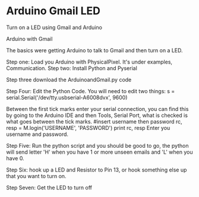 # Arduino Gmail LED
Turn on a LED using Gmail and Arduino

Arduino with Gmail

The basics were getting Arduino to talk to Gmail and then turn on a LED.

Step one: Load you Arduino with PhysicalPixel. It's under examples, Communication.
Step two: Install Python and Pyserial

Step three download the ArduinoandGmail.py code 

Step Four: Edit the Python Code.
You will need to edit two things:
s = serial.Serial('/dev/tty.usbserial-A6008dvx', 9600)

Between the first tick marks enter your serial connection, you can find this by going to the Arduino IDE and then Tools, Serial Port, what is checked is what goes between the tick marks.
#insert username then password 
rc, resp = M.login('USERNAME', 'PASSWORD')
print rc, resp
Enter you username and password.

Step Five: Run the python script and you should be good to go, the python will send letter 'H' when you have 1 or more unseen emails and 'L' when you have 0.

Step Six: hook up a LED and Resistor to Pin 13, or hook something else up that you want to turn on.

Step Seven: Get the LED to turn off

